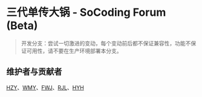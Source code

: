 # 三代单传大锅 - SoCoding Forum (Beta)

> 开发分支：尝试一切激进的变动，每个变动前后都不保证兼容性，功能不保证可用性，请不要在生产环境部署本分支。

## 维护者与贡献者
[HZY](https://github.com/Quantum-Revolution)、[WMY](https://github.com/greatmove)、[FWJ](https://github.com/Feng-Wenjun)、[RJL](https://github.com/bobby285271)、[HYH](https://github.com/Meta-phy)
